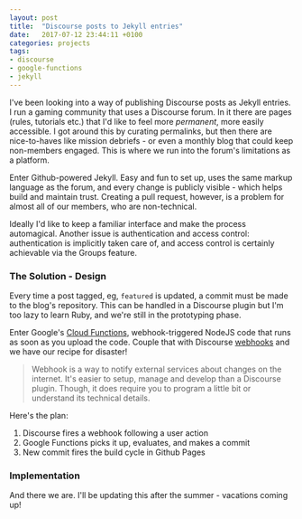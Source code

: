 ```yaml
---
layout: post
title:  "Discourse posts to Jekyll entries"
date:   2017-07-12 23:44:11 +0100
categories: projects
tags:
- discourse
- google-functions
- jekyll
---
```



I've been looking into a way of publishing Discourse posts as Jekyll entries. I run a gaming community that uses a Discourse forum. In it there are pages (rules, tutorials etc.) that I'd like to feel more _permanent_, more easily accessible. I got around this by curating permalinks, but then there are nice-to-haves like mission debriefs - or even a monthly blog that could keep non-members engaged. This is where we run into the forum's limitations as a platform.

Enter Github-powered Jekyll. Easy and fun to set up, uses the same markup language as the forum, and every change is publicly visible - which helps build and maintain trust. Creating a pull request, however, is a problem for almost all of our members, who are non-technical.

Ideally I'd like to keep a familiar interface and make the process automagical. Another issue is authentication and access control: authentication is implicitly taken care of, and access control is certainly achievable via the Groups feature.


### The Solution - Design

Every time a post tagged, eg, `featured` is updated, a commit must be made to the blog's repository. This can be handled in a Discourse plugin but I'm too lazy to learn Ruby, and we're still in the prototyping phase.

Enter Google's [Cloud Functions][gcf], webhook-triggered NodeJS code that runs as soon as you upload the code. Couple that with Discourse [webhooks][dwebhooks] and we have our recipe for disaster!

> Webhook is a way to notify external services about changes on the internet. It's easier to setup, manage and develop than a Discourse plugin. Though, it does require you to program a little bit or understand its technical details.


Here's the plan:

1. Discourse fires a webhook following a user action
1. Google Functions picks it up, evaluates, and makes a commit
1. New commit fires the build cycle in Github Pages


### Implementation

And there we are. I'll be updating this after the summer - vacations coming up!

[gcf]: https://cloud.google.com/functions/
[dwebhooks]: https://meta.discourse.org/t/setting-up-webhooks/